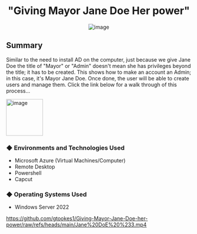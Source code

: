 
 <h1 align="center">"Giving Mayor Jane Doe Her power"</h1> 

<p align="center">
  <img src="https://github.com/user-attachments/assets/f6d55893-cd4d-4096-b8d0-510e1b83210e" alt="image">
</p>

<h2>Summary</h2
____________________________________________________________________  
  
Similar to the need to install AD on the computer, just because we give Jane Doe the title of "Mayor" or "Admin" doesn't mean she has privileges beyond the title; it has to be created. This shows how to make an account an Admin; in this case, it's Mayor Jane Doe. Once done, the user will be able to create users and manage them. Click the link below for a walk through of this process...  


<p align="left">
  <img src="[https://github.com/user-attachments/assets/aab6bb94-4eb7-40e0-ab0a-acf68ff6fb81]" alt="image" width="100" height="100">
</p>





<h3>&#9670; Environments and Technologies Used</h3> 

 - Microsoft Azure (Virtual Machines/Computer)
 - Remote Desktop
 - Powershell
 - Capcut 

<h3>&#9670; Operating Systems Used</h3>



 - Windows Server 2022



https://github.com/gtookes1/Giving-Mayor-Jane-Doe-her-power/raw/refs/heads/main/Jane%20DoE%20%233.mp4

